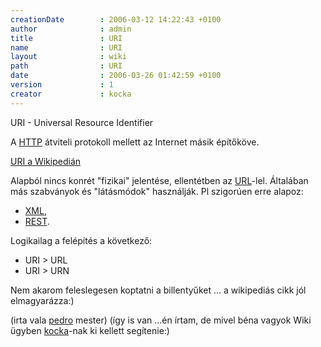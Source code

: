 ```yaml
---
creationDate        : 2006-03-12 14:22:43 +0100 
author              : admin 
title               : URI 
name                : URI 
layout              : wiki 
path                : URI 
date                : 2006-03-26 01:42:59 +0100 
version             : 1 
creator             : kocka 
---
```

URI - Universal Resource Identifier

A [HTTP](HTTP.html) átviteli protokoll mellett az Internet másik építőköve.

[URI a Wikipedián](http://en.wikipedia.org/wiki/Uniform_Resource_Identifier)

Alapból nincs konrét "fizikai" jelentése, ellentétben az [URL](Missing.html)-lel.
Általában más szabványok és "látásmódok" használják.
Pl szigorúen erre alapoz:

*   [XML](XML.html),
*   [REST](REST.html).

Logikailag a felépítés a következő:

*   URI > URL
*   URI > URN

Nem akarom feleslegesen koptatni a billentyűket ... a wikipediás cikk jól elmagyarázza:)

(irta vala [pedro](pedro.html) mester)
(így is van ...én írtam, de mivel béna vagyok Wiki ügyben [kocka](kocka.html)-nak ki kellett segítenie:)
